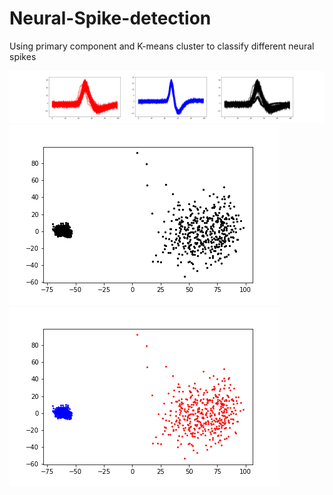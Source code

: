 # Neural-Spike-detection
Using primary component and K-means cluster to classify different neural spikes

<img src = 'result/spike.png'>

<img src = 'result/Primary Component.png'>
            
<img src = 'result/Classification.png'>
